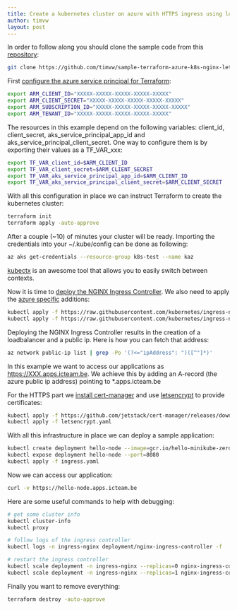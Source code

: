 ```yaml
---
title: Create a kubernetes cluster on azure with HTTPS ingress using letsencrypt
author: timvw
layout: post
---
```


In order to follow along you should clone the sample code from this [repository](https://github.com/timvw/sample-terraform-azure-k8s-nginx-letsencrypt):

```bash
git clone https://github.com/timvw/sample-terraform-azure-k8s-nginx-letsencrypt
```

First [configure the azure service principal for Terraform](https://www.terraform.io/docs/providers/azurerm/guides/service_principal_client_secret.html):

```bash
export ARM_CLIENT_ID="XXXXX-XXXXX-XXXXX-XXXXX-XXXXX"
export ARM_CLIENT_SECRET="XXXXX-XXXXX-XXXXX-XXXXX-XXXXX"
export ARM_SUBSCRIPTION_ID="XXXXX-XXXXX-XXXXX-XXXXX-XXXXX"
export ARM_TENANT_ID="XXXXX-XXXXX-XXXXX-XXXXX-XXXXX"
```

The resources in this example depend on the following variables: client_id, client_secret, aks_service_principal_app_id and aks_service_principal_client_secret. One way to configure them is by exporting their values as a TF_VAR_xxx:

```bash
export TF_VAR_client_id=$ARM_CLIENT_ID
export TF_VAR_client_secret=$ARM_CLIENT_SECRET
export TF_VAR_aks_service_principal_app_id=$ARM_CLIENT_ID
export TF_VAR_aks_service_principal_client_secret=$ARM_CLIENT_SECRET
```

With all this configuration in place we can instruct Terraform to create the kubernetes cluster:

```bash
terraform init
terraform apply -auto-approve
```

After a couple (~10) of minutes your cluster will be ready. Importing the credentials into your ~/.kube/config can be done as following:

```bash
az aks get-credentials --resource-group k8s-test --name kaz
```

[kubectx](https://github.com/ahmetb/kubectx) is an awesome tool that allows you to easily switch between contexts.

Now it is time to [deploy the NGINX Ingress Controller](https://kubernetes.github.io/ingress-nginx/deploy/). We also need to apply the [azure specific](https://kubernetes.github.io/ingress-nginx/deploy/#azure) additions:

```bash
kubectl apply -f https://raw.githubusercontent.com/kubernetes/ingress-nginx/nginx-0.28.0/deploy/static/mandatory.yaml
kubectl apply -f https://raw.githubusercontent.com/kubernetes/ingress-nginx/nginx-0.28.0/deploy/static/provider/cloud-generic.yaml
```

Deploying the NGINX Ingress Controller results in the creation of a loadbalancer and a public ip. Here is how you can fetch that address:

```bash
az network public-ip list | grep -Po '(?<="ipAddress": ")([^"]*)'
```

In this example we want to access our applications as https://XXX.apps.icteam.be.
We achieve this by adding an A-record (the azure public ip address) pointing to *.apps.icteam.be

For the HTTPS part we [install cert-manager](https://cert-manager.io/docs/installation/kubernetes/) and use [letsencrypt](https://letsencrypt.org/) to provide certificates:

```bash
kubectl apply -f https://github.com/jetstack/cert-manager/releases/download/v0.13.0/cert-manager.yaml
kubectl apply -f letsencrypt.yaml 
```

With all this infrastructure in place we can deploy a sample application:

```bash
kubectl create deployment hello-node --image=gcr.io/hello-minikube-zero-install/hello-node
kubectl expose deployment hello-node --port=8080
kubectl apply -f ingress.yaml
```

Now we can access our application:

```bash
curl -v https://hello-node.apps.icteam.be
```

Here are some useful commands to help with debugging:

```bash
# get some cluster info
kubectl cluster-info
kubectl proxy

# follow logs of the ingress controller
kubectl logs -n ingress-nginx deployment/nginx-ingress-controller -f

# restart the ingress controller
kubectl scale deployment -n ingress-nginx --replicas=0 nginx-ingress-controller
kubectl scale deployment -n ingress-nginx --replicas=1 nginx-ingress-controller
```
Finally you want to remove everything:

```bash
terraform destroy -auto-approve
```





